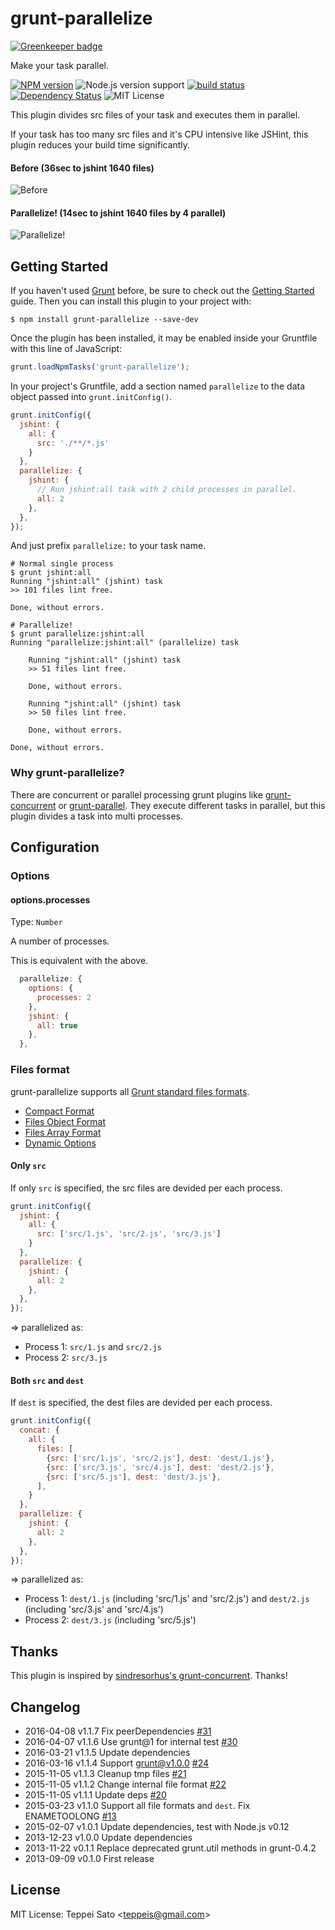 grunt-parallelize
====

[![Greenkeeper badge](https://badges.greenkeeper.io/teppeis/grunt-parallelize.svg)](https://greenkeeper.io/)

Make your task parallel.

[![NPM version][npm-image]][npm-url]
![Node.js version support][node-version]
[![build status][travis-image]][travis-url]
[![Dependency Status][deps-image]][deps-url]
![MIT License][license]

This plugin divides src files of your task and executes them in parallel.

If your task has too many src files and it's CPU intensive like JSHint, this plugin reduces your build time significantly.

#### Before (36sec to jshint 1640 files)

![Before](https://raw.github.com/teppeis/grunt-parallelize/master/misc/before.png "Before")

#### Parallelize!  (14sec to jshint 1640 files by 4 parallel)

![Parallelize!](https://raw.github.com/teppeis/grunt-parallelize/master/misc/after.png "Parallelize!")

## Getting Started
If you haven't used [Grunt](http://gruntjs.com/) before, be sure to check out the [Getting Started](http://gruntjs.com/getting-started) guide.
Then you can install this plugin to your project with:

```shell
$ npm install grunt-parallelize --save-dev
```

Once the plugin has been installed, it may be enabled inside your Gruntfile with this line of JavaScript:

```js
grunt.loadNpmTasks('grunt-parallelize');
```

In your project's Gruntfile, add a section named `parallelize` to the data object passed into `grunt.initConfig()`.

```js
grunt.initConfig({
  jshint: {
    all: {
      src: './**/*.js'
    }
  },
  parallelize: {
    jshint: {
      // Run jshint:all task with 2 child processes in parallel.
      all: 2
    },
  },
});
```

And just prefix `parallelize:` to your task name.

```shell
# Normal single process
$ grunt jshint:all
Running "jshint:all" (jshint) task
>> 101 files lint free.

Done, without errors.

# Parallelize!
$ grunt parallelize:jshint:all
Running "parallelize:jshint:all" (parallelize) task
    
    Running "jshint:all" (jshint) task
    >> 51 files lint free.
    
    Done, without errors.
    
    Running "jshint:all" (jshint) task
    >> 50 files lint free.
    
    Done, without errors.
    
Done, without errors.
```

### Why grunt-parallelize?

There are concurrent or parallel processing grunt plugins like [grunt-concurrent](https://github.com/sindresorhus/grunt-concurrent) or [grunt-parallel](https://github.com/iammerrick/grunt-parallel).
They execute different tasks in parallel, but this plugin divides a task into multi processes.

## Configuration

### Options

#### options.processes
Type: `Number`

A number of processes.

This is equivalent with the above.
```js
  parallelize: {
    options: {
      processes: 2
    },
    jshint: {
      all: true
    },
  },
```

### Files format

grunt-parallelize supports all [Grunt standard files formats](http://gruntjs.com/configuring-tasks#files).

* [Compact Format](http://gruntjs.com/configuring-tasks#compact-format)
* [Files Object Format](http://gruntjs.com/configuring-tasks#files-object-format)
* [Files Array Format](http://gruntjs.com/configuring-tasks#files-array-format)
* [Dynamic Options](http://gruntjs.com/configuring-tasks#building-the-files-object-dynamically)

#### Only `src`

If only `src` is specified, the src files are devided per each process.

```js
grunt.initConfig({
  jshint: {
    all: {
      src: ['src/1.js', 'src/2.js', 'src/3.js']
    }
  },
  parallelize: {
    jshint: {
      all: 2
    },
  },
});
```

=> parallelized as:

* Process 1: `src/1.js` and `src/2.js`
* Process 2: `src/3.js`

#### Both `src` and `dest`

If `dest` is specified, the dest files are devided per each process.

```js
grunt.initConfig({
  concat: {
    all: {
      files: [
        {src: ['src/1.js', 'src/2.js'], dest: 'dest/1.js'},
        {src: ['src/3.js', 'src/4.js'], dest: 'dest/2.js'},
        {src: ['src/5.js'], dest: 'dest/3.js'},
      ],
    }
  },
  parallelize: {
    jshint: {
      all: 2
    },
  },
});
```

=> parallelized as:

* Process 1: `dest/1.js` (including 'src/1.js' and 'src/2.js') and `dest/2.js` (including 'src/3.js' and 'src/4.js')
* Process 2: `dest/3.js` (including 'src/5.js')

## Thanks

This plugin is inspired by [sindresorhus's grunt-concurrent](https://github.com/sindresorhus/grunt-concurrent). Thanks!

## Changelog

* 2016-04-08 v1.1.7 Fix peerDependencies [#31](https://github.com/teppeis/grunt-parallelize/pull/31)
* 2016-04-07 v1.1.6 Use grunt@1 for internal test [#30](https://github.com/teppeis/grunt-parallelize/pull/30)
* 2016-03-21 v1.1.5 Update dependencies
* 2016-03-16 v1.1.4 Support grunt@v1.0.0 [#24](https://github.com/teppeis/grunt-parallelize/pull/24)
* 2015-11-05 v1.1.3 Cleanup tmp files [#21](https://github.com/teppeis/grunt-parallelize/issues/21)
* 2015-11-05 v1.1.2 Change internal file format [#22](https://github.com/teppeis/grunt-parallelize/issues/22)
* 2015-11-05 v1.1.1 Update deps [#20](https://github.com/teppeis/grunt-parallelize/issues/20)
* 2015-03-23 v1.1.0 Support all file formats and `dest`. Fix ENAMETOOLONG [#13](https://github.com/teppeis/grunt-parallelize/issues/13)
* 2015-02-07 v1.0.1 Update dependencies, test with Node.js v0.12
* 2013-12-23 v1.0.0 Update dependencies
* 2013-11-22 v0.1.1 Replace deprecated grunt.util methods in grunt-0.4.2
* 2013-09-09 v0.1.0 First release

## License

MIT License: Teppei Sato &lt;teppeis@gmail.com&gt;

[npm-image]: https://img.shields.io/npm/v/grunt-parallelize.svg
[npm-url]: https://npmjs.org/package/grunt-parallelize
[travis-image]: https://travis-ci.org/teppeis/grunt-parallelize.svg?branch=master
[travis-url]: https://travis-ci.org/teppeis/grunt-parallelize
[deps-image]: https://david-dm.org/teppeis/grunt-parallelize.svg
[deps-url]: https://david-dm.org/teppeis/grunt-parallelize
[node-version]: https://img.shields.io/badge/Node.js%20support-v0.10–v5-brightgreen.svg
[license]: https://img.shields.io/npm/l/grunt-parallelize.svg
